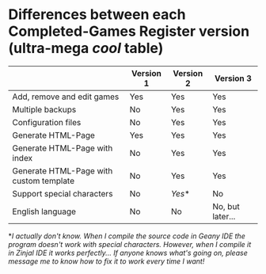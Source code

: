 # Differences between each Completed-Games Register version (ultra-mega *cool* table)

|                                         | Version 1 | Version 2 | Version 3        |
| --------------------------------------- | --------- | --------- | ---------------- |
| Add, remove and edit games              | Yes       | Yes       | Yes              |
| Multiple backups                        | No        | Yes       | Yes              |
| Configuration files                     | No        | Yes       | Yes              |
| Generate HTML-Page                      | Yes       | Yes       | Yes              |
| Generate HTML-Page with index           | No        | Yes       | Yes              |
| Generate HTML-Page with custom template | No        | Yes       | Yes              |
| Support special characters              | No        | _Yes_*    | No               |
| English language                        | No        | No        | No, but later... |

*_I actually don't know. When I compile the source code in Geany IDE the program doesn't work with special characters. However, when I compile it in ZinjaI IDE it works perfectly... If anyone knows what's going on, please message me to know how to fix it to work every time I want!_
